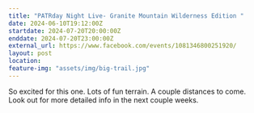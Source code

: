 ```yaml
---
title: "PATRday Night Live- Granite Mountain Wilderness Edition "
date: 2024-06-10T19:12:00Z
startdate: 2024-07-20T20:00:00Z
enddate: 2024-07-20T23:00:00Z
external_url: https://www.facebook.com/events/1081346800251920/
layout: post
location: 
feature-img: "assets/img/big-trail.jpg"
---
```


So excited for this one. Lots of fun terrain.  A couple distances to come. Look out for more detailed info in the next couple weeks. <br>
  <br>
  
